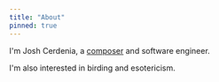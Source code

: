 ```yaml
---
title: "About"
pinned: true
---
```


I'm Josh Cerdenia, a [composer](https://www.youtube.com/watch?v=xnmJFpS1x34) and software engineer.

I'm also interested in birding and esotericism.
